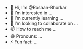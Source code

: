 - 👋 Hi, I’m @Roshan-Bhorkar
- 👀 I’m interested in ...
- 🌱 I’m currently learning ...
- 💞️ I’m looking to collaborate on ...
- 📫 How to reach me ...
- 😄 Pronouns: ...
- ⚡ Fun fact: ...

<!---
Roshan-Bhorkar/Roshan-Bhorkar is a ✨ special ✨ repository because its `README.md` (this file) appears on your GitHub profile.
You can click the Preview link to take a look at your changes.
--->
